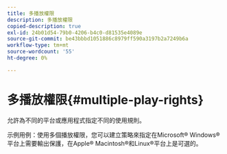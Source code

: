 ```yaml
---
title: 多播放權限
description: 多播放權限
copied-description: true
exl-id: 24b01d54-79b0-4206-b4c0-d81535e4089e
source-git-commit: be43bbbd1051886c8979ff590a3197b2a7249b6a
workflow-type: tm+mt
source-wordcount: '55'
ht-degree: 0%

---
```


# 多播放權限{#multiple-play-rights}

允許為不同的平台或應用程式指定不同的使用規則。

示例用例：使用多個播放權限，您可以建立策略來指定在Microsoft® Windows®平台上需要輸出保護，在Apple® Macintosh®和Linux®平台上是可選的。
